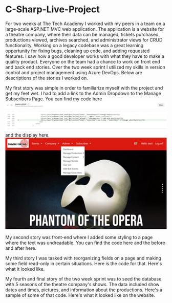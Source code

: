 # C-Sharp-Live-Project
For two weeks at The Tech Academy I worked with my peers in a team on a large-scale ASP.NET MVC web application. The application is a website for a theatre company, where their data can be managed, tickets purchased, productions viewed, archives searched, and administrator views for CRUD functionality. Working on a legacy codebase was a great learning oppertunity for fixing bugs, cleaning up code, and adding requested features. I saw how a good developer works with what they have to make a quality product. Everyone on the team had a chance to work on front end and back end stories. Over the two week sprint I utilized my skills in version control and project management using Azure DevOps.  Below are descriptions of the stories I worked on.

My first story was simple in order to familiarize myself with the project and get my feet wet.  I had to add a link to the Admin Dropdown to the Manage Subscribers Page.  You can find my code here ![Subscriber1](/subcriberindexlink3.jpg) and the display here. ![Subscriber2](/subcriberindexlink2.jpg)

My second story was front-end where I added some styling to a page where the text was undreadable.  You can find the code here and the before and after here.

My third story I was tasked with reorganizing fields on a page and making some field read-only in certain situations.  Here is the code for that.  Here's what it looked like.

My fourth and final story of the two week sprint was to seed the database with 5 seasons of the theatre company's shows.  The data included show dates and times, pictures, and information about the productions.  Here's a sample of some of that code.  Here's what it looked like on the website.
